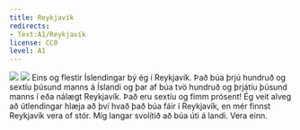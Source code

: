 ```yaml
---
title: Reykjavík
redirects:
- Text:A1/Reykjavík
license: CC0
level: A1
---
```


<Image src="Reykjavík um vetur.jpg" position="right"/>
<Image src="Kirkja.jpg" position="right"/>
<Book audio="Reykjavik.mp3">
Eins og flestir Íslendingar bý ég í Reykjavík.
Það búa þrjú hundruð og sextíu þúsund manns á Íslandi og þar af búa tvö hundruð og þrjátíu þúsund manns í eða nálægt Reykjavík.
Það eru sextíu og fimm prósent!
Ég veit alveg að útlendingar hlæja að því hvað það búa fáir í Reykjavík,
en mér finnst Reykjavík vera of stór.
Mig langar svolítið að búa úti á landi.
Vera einn.
</Book>

